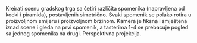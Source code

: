 Kreirati scenu gradskog trga sa četiri različita spomenika (napravljena od kocki i piramida), 
postavljenih simetrično. Svaki spomenik se polako rotira u proizvoljnom smijeru i proizvoljnom 
brzinom. Kamera je fiksna i smještena iznad scene i gleda na prvi spomenik, a tasterima 1-4 se 
prebacuje pogled sa jednog spomenika na drugi. Perspektivna projekcija. 
